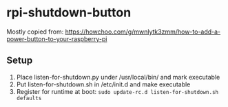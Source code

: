# rpi-shutdown-button

Mostly copied from: https://howchoo.com/g/mwnlytk3zmm/how-to-add-a-power-button-to-your-raspberry-pi

## Setup

1. Place listen-for-shutdown.py under /usr/local/bin/ and mark executable
2. Put listen-for-shutdown.sh in /etc/init.d and make executable
3. Register for runtime at boot: `sudo update-rc.d listen-for-shutdown.sh defaults`

